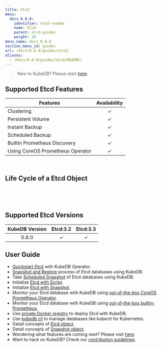 ```yaml
---
title: Etcd
menu:
  docs_0.8.0:
    identifier: etcd-readme
    name: Etcd
    parent: etcd-guides
    weight: 10
menu_name: docs_0.8.0
section_menu_id: guides
url: /docs/0.8.0/guides/etcd/
aliases:
  - /docs/0.8.0/guides/etcd/README/
---
```


> New to KubeDB? Please start [here](/docs/concepts/README.md).

## Supported Etcd Features

|Features                                     | Availability |
|---------------------------------------------|:------------:|
|Clustering                                   | &#10003;     |
|Persistent Volume                            | &#10003;     |
|Instant Backup                               | &#10003;     |
|Scheduled Backup                             | &#10003;     |
|Builtin Prometheus Discovery                 | &#10003;     |
|Using CoreOS Prometheus Operator             | &#10003;     |

<br/>

## Life Cycle of a Etcd Object

<p align="center">
  <ietcd alt="lifecycle"  src="/docs/images/etcd/etcd-lifecycle.png" width="600" height="660">
</p>

<br/>

## Supported Etcd Versions

| KubeDB Version | Etcd:3.2 | Etcd:3.3 |
|:--------------:|:---------:|:---------:|
| 0.8.0          | &#10003;  | &#10003;  |

## User Guide

- [Quickstart Etcd](/docs/guides/etcd/quickstart/quickstart.md) with KubeDB Operator.
- [Snapshot and Restore](/docs/guides/etcd/snapshot/backup-and-restore.md) process of Etcd databases using KubeDB.
- Take [Scheduled Snapshot](/docs/guides/etcd/snapshot/scheduled-backup.md) of Etcd databases using KubeDB.
- Initialize [Etcd with Script](/docs/guides/etcd/initialization/using-script.md).
- Initialize [Etcd with Snapshot](/docs/guides/etcd/initialization/using-snapshot.md).
- Monitor your Etcd database with KubeDB using [out-of-the-box CoreOS Prometheus Operator](/docs/guides/etcd/monitoring/using-coreos-prometheus-operator.md).
- Monitor your Etcd database with KubeDB using [out-of-the-box builtin-Prometheus](/docs/guides/etcd/monitoring/using-builtin-prometheus.md).
- Use [private Docker registry](/docs/guides/etcd/private-registry/using-private-registry.md) to deploy Etcd with KubeDB.
- Use [kubedb cli](/docs/guides/etcd/cli/cli.md) to manage databases like kubectl for Kubernetes.
- Detail concepts of [Etcd object](/docs/concepts/databases/etcd.md).
- Detail concepts of [Snapshot object](/docs/concepts/snapshot.md).
- Wondering what features are coming next? Please visit [here](/docs/roadmap.md).
- Want to hack on KubeDB? Check our [contribution guidelines](/docs/CONTRIBUTING.md).
